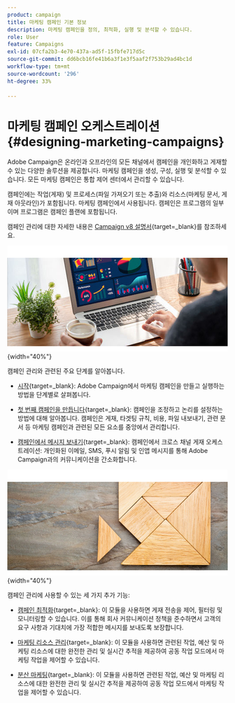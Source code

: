 ```yaml
---
product: campaign
title: 마케팅 캠페인 기본 정보
description: 마케팅 캠페인을 정의, 최적화, 실행 및 분석할 수 있습니다.
role: User
feature: Campaigns
exl-id: 07cfa2b3-4e70-437a-ad5f-15fbfe717d5c
source-git-commit: dd6bcb16fe41b6a3f1e3f5aaf2f753b29ad4bc1d
workflow-type: tm+mt
source-wordcount: '296'
ht-degree: 33%

---
```


# 마케팅 캠페인 오케스트레이션{#designing-marketing-campaigns}

Adobe Campaign은 온라인과 오프라인의 모든 채널에서 캠페인을 개인화하고 게재할 수 있는 다양한 솔루션을 제공합니다. 마케팅 캠페인을 생성, 구성, 실행 및 분석할 수 있습니다. 모든 마케팅 캠페인은 통합 제어 센터에서 관리할 수 있습니다.

캠페인에는 작업(게재) 및 프로세스(파일 가져오기 또는 추출)와 리소스(마케팅 문서, 게재 아웃라인)가 포함됩니다. 마케팅 캠페인에서 사용됩니다. 캠페인은 프로그램의 일부이며 프로그램은 캠페인 플랜에 포함됩니다.

캠페인 관리에 대한 자세한 내용은 [Campaign v8 설명서](https://experienceleague.adobe.com/docs/campaign/campaign-v8/campaigns/campaigns.html?lang=ko){target=_blank}를 참조하세요.

![](assets/do-not-localize/campaign.jpg){width="40%"}

캠페인 관리와 관련된 주요 단계를 알아봅니다.

* [시작](https://experienceleague.adobe.com/docs/campaign/automation/campaign-orchestration/set-up-campaigns.html?lang=ko){target=_blank}: Adobe Campaign에서 마케팅 캠페인을 만들고 실행하는 방법을 단계별로 살펴봅니다.

* [첫 번째 캠페인을 만듭니다](https://experienceleague.adobe.com/docs/campaign/automation/campaign-orchestration/marketing-campaign-create.html?lang=ko){target=_blank}: 캠페인을 조정하고 논리를 설정하는 방법에 대해 알아봅니다. 캠페인은 게재, 타겟팅 규칙, 비용, 파일 내보내기, 관련 문서 등 마케팅 캠페인과 관련된 모든 요소를 중앙에서 관리합니다.

* [캠페인에서 메시지 보내기](https://experienceleague.adobe.com/docs/campaign/automation/campaign-orchestration/marketing-campaign-deliveries.html?lang=ko){target=_blank}: 캠페인에서 크로스 채널 게재 오케스트레이션: 개인화된 이메일, SMS, 푸시 알림 및 인앱 메시지를 통해 Adobe Campaign과의 커뮤니케이션을 간소화합니다.

![](assets/do-not-localize/add-on.jpg){width="40%"}

캠페인 관리에 사용할 수 있는 세 가지 추가 기능:

* [캠페인 최적화](https://experienceleague.adobe.com/docs/campaign/automation/campaign-optimization/campaign-typologies.html?lang=ko){target=_blank}: 이 모듈을 사용하면 게재 전송을 제어, 필터링 및 모니터링할 수 있습니다. 이를 통해 회사 커뮤니케이션 정책을 준수하면서 고객의 요구 사항과 기대치에 가장 적합한 메시지를 보내도록 보장합니다.

* [마케팅 리소스 관리](https://experienceleague.adobe.com/docs/campaign/automation/mrm/about-marketing-resource-management.html?lang=ko){target=_blank}: 이 모듈을 사용하면 관련된 작업, 예산 및 마케팅 리소스에 대한 완전한 관리 및 실시간 추적을 제공하여 공동 작업 모드에서 마케팅 작업을 제어할 수 있습니다.

* [분산 마케팅](https://experienceleague.adobe.com/docs/campaign/automation/distributed-marketing/about-distributed-marketing.html?lang=ko){target=_blank}: 이 모듈을 사용하면 관련된 작업, 예산 및 마케팅 리소스에 대한 완전한 관리 및 실시간 추적을 제공하여 공동 작업 모드에서 마케팅 작업을 제어할 수 있습니다.

<!--

Adobe Campaign lets you define, optimize, execute and analyze communications and marketing campaigns. Adobe Campaign acts like a unified order and execution center for marketing strategies. For more on this, refer to [Access campaigns](../../distributed/using/accessing-campaigns.md) and [Create marketing campaigns](../../campaign/using/setting-up-marketing-campaigns.md).

In addition, the **Marketing Resource Management (MRM)** module lets you control marketing actions in a collaborative mode by providing complete management and real-time tracking of the tasks, budgets and marketing resources involved. The Marketing Resource Management lets you optimize and regulate the management of internal and external processes, resources and marketing campaigns, as well as third party relations (agencies, printers, etc.). For more on this, refer to [this section](../../mrm/using/about-marketing-resource-management.md).

>[!NOTE]
>
>For more on the Adobe Campaign core functionalities, refer t [this section](../../platform/using/about-adobe-campaign-classic.md) section.  
>Capabilities related to population targeting, message personalization and message delivery on the various channels are detailed in [this section](../../delivery/using/steps-about-delivery-creation-steps.md).

![](assets/do-not-localize/how-to-video.png) [Discover marketing campaigns keys concepts in video](#video)

## Core concepts {#core-concepts}

The following concepts need to be known in the context of Campaign:

* **Campaign**

  A campaign centralizes all the elements related to a marketing campaign: deliveries, targeting rules, costs, export files, related documents, etc. Each campaign is attached to a program.

  For more on this, refer to [Adding a campaign](../../campaign/using/setting-up-marketing-campaigns.md#adding-a-campaign).

* **Program**

  A program lets you define marketing actions for a calendar period: launch, canvassing, loyalty, etc. Each program contains campaigns linked to a calendar, which provides an overall view.

* **Plan**

  The marketing plan can contain multiple programs. It is linked to a calendar period, has an allocated budget and can also be linked up to documents and objectives.

  For more on this, refer to [Campaign calendar](../../campaign/using/accessing-marketing-campaigns.md#campaign-calendar).

* **Workflow**

  A campaign workflow contains the same activities as for all workflows but is specific to the campaign. It enables you to create and configure deliveries for all available channels.

  For more on this, refer to [this section](../../campaign/using/marketing-campaign-deliveries.md#building-the-main-target-in-a-workflow).

* **Objectives**

  Within the campaign, program or plan, you can state a list of objectives. These are quantified values to be reached. At the end of the campaign, program or plan, the MRM module lets you compare the objectives and results in dedicated reports.

* **Delivery outline**

  A delivery outline is a structured description of a delivery. Every delivery can refer to a delivery outline which contains, for example, the related offers, documents to be attached, or a link to stores. An offer can be referenced in the delivery according to the delivery outline selected.

  For more on this, refer to [this section](../../campaign/using/marketing-campaign-deliveries.md#associating-and-structuring-resources-linked-via-a-delivery-outline).

## Tutorial {#video}

This video presents the key concepts of marketing campaigns.

>[!VIDEO](https://video.tv.adobe.com/v/35131?quality=12)

Additional Campaign Classic how-to videos are available [here](https://experienceleague.adobe.com/docs/campaign-classic-learn/tutorials/overview.html?lang=ko).

-->